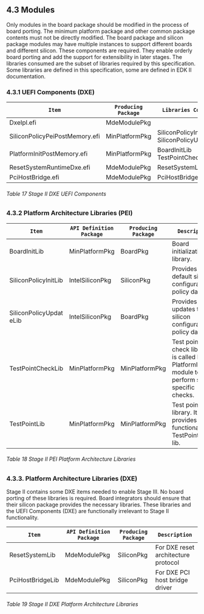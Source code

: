 <!--- @file
  4.3 Modules

  Copyright (c) 2019, Intel Corporation. All rights reserved.<BR>

  Redistribution and use in source (original document form) and 'compiled'
  forms (converted to PDF, epub, HTML and other formats) with or without
  modification, are permitted provided that the following conditions are met:

  1) Redistributions of source code (original document form) must retain the
     above copyright notice, this list of conditions and the following
     disclaimer as the first lines of this file unmodified.

  2) Redistributions in compiled form (transformed to other DTDs, converted to
     PDF, epub, HTML and other formats) must reproduce the above copyright
     notice, this list of conditions and the following disclaimer in the
     documentation and/or other materials provided with the distribution.

  THIS DOCUMENTATION IS PROVIDED BY TIANOCORE PROJECT "AS IS" AND ANY EXPRESS OR
  IMPLIED WARRANTIES, INCLUDING, BUT NOT LIMITED TO, THE IMPLIED WARRANTIES OF
  MERCHANTABILITY AND FITNESS FOR A PARTICULAR PURPOSE ARE DISCLAIMED. IN NO
  EVENT SHALL TIANOCORE PROJECT  BE LIABLE FOR ANY DIRECT, INDIRECT, INCIDENTAL,
  SPECIAL, EXEMPLARY, OR CONSEQUENTIAL DAMAGES (INCLUDING, BUT NOT LIMITED TO,
  PROCUREMENT OF SUBSTITUTE GOODS OR SERVICES; LOSS OF USE, DATA, OR PROFITS;
  OR BUSINESS INTERRUPTION) HOWEVER CAUSED AND ON ANY THEORY OF LIABILITY,
  WHETHER IN CONTRACT, STRICT LIABILITY, OR TORT (INCLUDING NEGLIGENCE OR
  OTHERWISE) ARISING IN ANY WAY OUT OF THE USE OF THIS DOCUMENTATION, EVEN IF
  ADVISED OF THE POSSIBILITY OF SUCH DAMAGE.

-->

## 4.3 Modules

Only modules in the board package should be modified in the process of board
porting. The minimum platform package and other common package contents must
not be directly modified. The board package and silicon package modules may
have multiple instances to support different boards and different silicon.
These components are required. They enable orderly board porting and add the
support for extensibility in later stages. The libraries consumed are the
subset of libraries required by this specification. Some libraries are defined
in this specification, some are defined in EDK II documentation.

### 4.3.1 UEFI Components (DXE)

| `Item`                         | `Producing Package` | `Libraries Consumed`                              |
| ------------------------------ | ------------------- | ------------------------------------------------- |
| DxeIpl.efi                     | MdeModulePkg        |                                                   |
| SiliconPolicyPeiPostMemory.efi | MinPlatformPkg      | SiliconPolicyInitLib<br />SiliconPolicyUpdateLib  |
| PlatformInitPostMemory.efi     | MinPlatformPkg      | BoardInitLib<br />TestPointCheckLib               |
| ResetSystemRuntimeDxe.efi      | MdeModulePkg        | ResetSystemLib                                    |
| PciHostBridge.efi              | MdeModulePkg        | PciHostBridgeLib                                  |

###### Table 17 Stage II DXE UEFI Components

### 4.3.2 Platform Architecture Libraries (PEI)

| `Item`                  | `API Definition Package` | `Producing Package` | `Description`                                                                                   |
| ----------------------- | ------------------------ | ------------------- | ----------------------------------------------------------------------------------------------- |
| BoardInitLib            | MinPlatformPkg           | BoardPkg            | Board initialization library.                                                                   |
| SiliconPolicyInitLib    | IntelSiliconPkg          | SiliconPkg          | Provides default silicon configuration policy data.                                             |
| SiliconPolicyUpdat eLib | IntelSiliconPkg          | BoardPkg            | Provides board updates to silicon configuration policy data.                                    |
| TestPointCheckLib       | MinPlatformPkg           | MinPlatformPkg      | Test point check library. It is called by PlatformInit module to perform stage-specific checks. |
| TestPointLib            | MinPlatformPkg           | MinPlatformPkg      | Test point library. It provides helper functionality for TestPointCheck lib.                    |

###### Table 18 Stage II PEI Platform Architecture Libraries

### 4.3.3. Platform Architecture Libraries (DXE)

Stage II contains some DXE items needed to enable Stage III. No board porting
of these libraries is required. Board integrators should ensure that their
silicon package provides the necessary libraries. These libraries and the UEFI
Components (DXE) are functionally irrelevant to Stage II functionality.

| `Item`           | `API Definition Package` | `Producing Package` | `Description`                       |
| ---------------- | ------------------------ | ------------------- | ----------------------------------- |
| ResetSystemLib   | MdeModulePkg             | SiliconPkg          | For DXE reset architecture protocol |
| PciHostBridgeLib | MdeModulePkg             | SiliconPkg          | For DXE PCI host bridge driver      |

###### Table 19 Stage II DXE Platform Architecture Libraries
